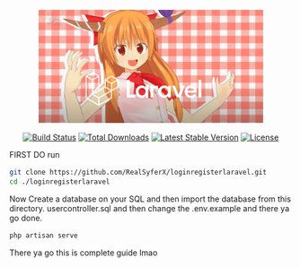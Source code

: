 <p align="center"><a href="https://laravel.com" target="_blank"><img src="./fuck.png" width="400" alt="Laravel Logo"></a></p>

<p align="center">
<a href="https://github.com/laravel/framework/actions"><img src="https://github.com/laravel/framework/workflows/tests/badge.svg" alt="Build Status"></a>
<a href="https://packagist.org/packages/laravel/framework"><img src="https://img.shields.io/packagist/dt/laravel/framework" alt="Total Downloads"></a>
<a href="https://packagist.org/packages/laravel/framework"><img src="https://img.shields.io/packagist/v/laravel/framework" alt="Latest Stable Version"></a>
<a href="https://packagist.org/packages/laravel/framework"><img src="https://img.shields.io/packagist/l/laravel/framework" alt="License"></a>
</p>



FIRST DO
run
```bash
git clone https://github.com/RealSyferX/loginregisterlaravel.git
cd ./loginregisterlaravel
```

Now Create a database on your SQL and then import the database from this directory.
usercontroller.sql and then change the .env.example and there ya go done.
```cpp
php artisan serve
```

There ya go this is complete guide lmao
